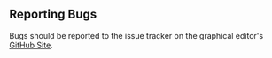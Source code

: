 ## Reporting Bugs
Bugs should be reported to the issue tracker on the graphical editor's <a href="https://github.com/osate/osate-ge" target="_blank">GitHub Site</a>.

